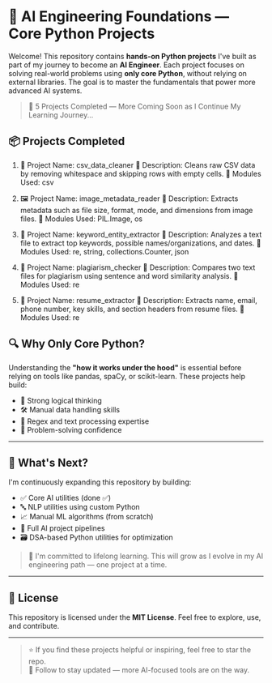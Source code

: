 # 🧠 AI Engineering Foundations — Core Python Projects

Welcome! This repository contains **hands-on Python projects** I've built as part of my journey to become an **AI Engineer**. Each project focuses on solving real-world problems using **only core Python**, without relying on external libraries. The goal is to master the fundamentals that power more advanced AI systems.

> 🚀 5 Projects Completed — More Coming Soon as I Continue My Learning Journey...


## 📦 Projects Completed

1. 🧹 Project Name: csv_data_cleaner
📄 Description: Cleans raw CSV data by removing whitespace and skipping rows with empty cells.
🧰 Modules Used: csv

2. 🖼️ Project Name: image_metadata_reader
📄 Description: Extracts metadata such as file size, format, mode, and dimensions from image files.
🧰 Modules Used: PIL.Image, os

3. 🧠 Project Name: keyword_entity_extractor 
📄 Description: Analyzes a text file to extract top keywords, possible names/organizations, and dates.
🧰 Modules Used: re, string, collections.Counter, json

4. 📑 Project Name: plagiarism_checker
📄 Description: Compares two text files for plagiarism using sentence and word similarity analysis.
🧰 Modules Used: re

5. 🧾 Project Name: resume_extractor
📄 Description: Extracts name, email, phone number, key skills, and section headers from resume files.
🧰 Modules Used: re


## 🔍 Why Only Core Python?

Understanding the **"how it works under the hood"** is essential before relying on tools like pandas, spaCy, or scikit-learn. These projects help build:

- 🧠 Strong logical thinking
- 🛠️ Manual data handling skills
- 📝 Regex and text processing expertise
- 🔁 Problem-solving confidence

---

## 🧭 What's Next?

I'm continuously expanding this repository by building:
- ✅ Core AI utilities (done ✅)
- 🔤 NLP utilities using custom Python
- 📈 Manual ML algorithms (from scratch)
- 🤖 Full AI project pipelines
- 🗃️ DSA-based Python utilities for optimization

> 🌱 I'm committed to lifelong learning. This will grow as I evolve in my AI engineering path — one project at a time.

---

## 📄 License

This repository is licensed under the **MIT License**. Feel free to explore, use, and contribute.

---

> ⭐ If you find these projects helpful or inspiring, feel free to star the repo.  
> 🔄 Follow to stay updated — more AI-focused tools are on the way.


